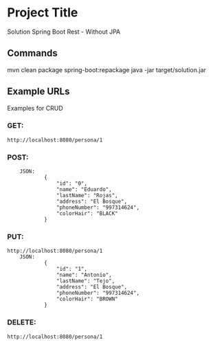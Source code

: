 # Project Title

Solution Spring Boot Rest - Without JPA

## Commands

mvn clean package spring-boot:repackage
java -jar target/solution.jar

## Example URLs

Examples for CRUD
### GET: 
```
http://localhost:8080/persona/1
```
### POST:
```http://localhost:8080/persona
	JSON:
		 	{
				"id": "0",
				"name": "Eduardo",
				"lastName": "Rojas",
				"address": "El Bosque",
				"phoneNumber": "997314624",
				"colorHair": "BLACK"
			}
```			
### PUT:
```
http://localhost:8080/persona/1
	JSON:
		 	{
				"id": "1",
				"name": "Antonio",
				"lastName": "Tejo",
				"address": "El Bosque",
				"phoneNumber": "997314624",
				"colorHair": "BROWN"
			}
```			
### DELETE:
```
http://localhost:8080/persona/1
```